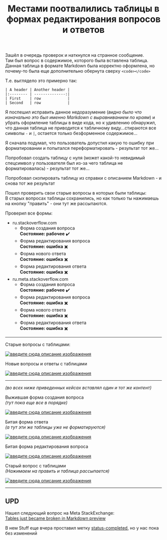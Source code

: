﻿---
title: "Местами поотвалились таблицы в формах редактирования вопросов и ответов"
se.owner.user_id: 189027
se.owner.display_name: "Михаил Ребров"
se.owner.link: "https://ru.meta.stackoverflow.com/users/189027/%d0%9c%d0%b8%d1%85%d0%b0%d0%b8%d0%bb-%d0%a0%d0%b5%d0%b1%d1%80%d0%be%d0%b2"
se.link: "https://ru.meta.stackoverflow.com/questions/12136/%d0%9c%d0%b5%d1%81%d1%82%d0%b0%d0%bc%d0%b8-%d0%bf%d0%be%d0%be%d1%82%d0%b2%d0%b0%d0%bb%d0%b8%d0%bb%d0%b8%d1%81%d1%8c-%d1%82%d0%b0%d0%b1%d0%bb%d0%b8%d1%86%d1%8b-%d0%b2-%d1%84%d0%be%d1%80%d0%bc%d0%b0%d1%85-%d1%80%d0%b5%d0%b4%d0%b0%d0%ba%d1%82%d0%b8%d1%80%d0%be%d0%b2%d0%b0%d0%bd%d0%b8%d1%8f-%d0%b2%d0%be%d0%bf%d1%80%d0%be%d1%81%d0%be%d0%b2-%d0%b8-%d0%be%d1%82%d0%b2%d0%b5%d1%82%d0%be%d0%b2"
se.question_id: 12136
se.post_type: question
---
<p>Зашёл в очередь проверок и наткнулся на странное сообщение.<br/>
Там был вопрос в содержимое, которого была вставлена таблица.<br/>
Данная таблица в формате Markdown была корректно оформлена, но почему-то была еще дополнительно обернута сверху <code>&lt;code&gt;&lt;/code&gt;</code></p>
<p>Т.е. выглядело это примерно так:</p>
<pre><code>| A header | Another header |
|:-------- | --------------:|
| First    | row            |
| Second   | row            |
</code></pre>
<p>Я поспешил исправить данное недоразумение (<em>видно было что изначально это был именно Markdown с выравниванием по краям</em>) и убрать оформление таблицы в виде кода, но к  удивлению обнаружил, что данная таблица не приводится к табличному виду...стираются все символы <code>-</code> и <code>|</code>, остается только безформенное содержимое...</p>
<p>Я сначала подумал, что пользователь допустил какую то ошибку при форматировании и попытался переформатировать - результат тот же...</p>
<p>Попробовал создать таблицу с нуля (может какой-то невидимый спецсимвол у пользователя был из-за чего таблица не форматировалась) - результат тот же...</p>
<p>Попробовал скопировать таблицу из справки с описанием Markdown - и снова тот же результат</p>
<p>Пошел проверить свои старые вопросы в которых были таблицы:<br/>
В старых вопросах таблицы сохранились, но как только ты нажимаешь на кнопку &quot;править&quot; - они тут же рассыпаются.</p>
<p>Проверил все формы:</p>
<ul>
<li>ru.stackoverflow.com
<ul>
<li>Форма создания вопроса<br/>
<strong>Состояние: рабочее</strong> ✔️<br/></li>
<li>Форма редактирования вопроса<br/>
<strong>Состояние: ошибка</strong> ✖️<br/></li>
<li>Форма нового ответа<br/>
<strong>Состояние: ошибка</strong> ✖️<br/></li>
<li>Форма редактирования ответа<br/>
<strong>Состояние: ошибка</strong> ✖️<br/></li>
</ul>
</li>
<li>ru.meta.stackoverflow.com
<ul>
<li>Форма создания вопроса<br/>
<strong>Состояние: рабочее</strong> ✔️<br/></li>
<li>Форма редактирования вопроса<br/>
<strong>Состояние: ошибка</strong> ✖️<br/></li>
<li>Форма нового ответа<br/>
<strong>Состояние: ошибка</strong> ✖️<br/></li>
<li>Форма редактирования ответа<br/>
<strong>Состояние: ошибка</strong> ✖️<br/></li>
</ul>
</li>
</ul>
<hr />
<p>Старые вопросы с таблицами:</p>
<p><a href="https://i.stack.imgur.com/oPhLM.png" rel="nofollow noreferrer"><img src="https://i.stack.imgur.com/oPhLM.png" alt="введите сюда описание изображения" /></a></p>
<p>Новые вопросы и ответы с таблицами</p>
<p><a href="https://i.stack.imgur.com/ebUC5.png" rel="nofollow noreferrer"><img src="https://i.stack.imgur.com/ebUC5.png" alt="введите сюда описание изображения" /></a></p>
<hr />
<p><em>(во всех ниже приведенных кейсах вставлял один и тот же контент)</em></p>
<p>Выжившая форма создания вопроса<br/>
<em>(тут пока еще все в порядке)</em></p>
<p><a href="https://i.stack.imgur.com/2SdEj.gif" rel="nofollow noreferrer"><img src="https://i.stack.imgur.com/2SdEj.gif" alt="введите сюда описание изображения" /></a></p>
<p>Битая форма ответа<br/>
<em>(а тут эти же таблицы уже не форматируются)</em></p>
<p><a href="https://i.stack.imgur.com/aHUI3.gif" rel="nofollow noreferrer"><img src="https://i.stack.imgur.com/aHUI3.gif" alt="введите сюда описание изображения" /></a></p>
<p>Битая форма редактирования вопроса</p>
<p><a href="https://i.stack.imgur.com/Is9BN.gif" rel="nofollow noreferrer"><img src="https://i.stack.imgur.com/Is9BN.gif" alt="введите сюда описание изображения" /></a></p>
<p>Старый вопрос с таблицами<br/>
<em>(Нажимаем на править и таблица рассыпается)</em></p>
<p><a href="https://i.stack.imgur.com/churC.gif" rel="nofollow noreferrer"><img src="https://i.stack.imgur.com/churC.gif" alt="введите сюда описание изображения" /></a></p>
<hr />
<h2>UPD</h2>
<p>Нашел следующий вопрос на Meta StackExchange:<br/>
<a href="https://meta.stackexchange.com/questions/382240/tables-just-became-broken-in-markdown-preview">Tables just became broken in Markdown preview</a></p>
<p>В нем Stuff еще вчера проставил метку <a href="https://ru.stackoverflow.com/questions/tagged/status-completed" class="post-tag" title="показать вопросы с меткой [status-completed]" aria-label="показать вопросы с меткой [status-completed]" rel="tag" aria-labelledby="status-completed-container">status-completed</a>, но у нас пока без изменений</p>
